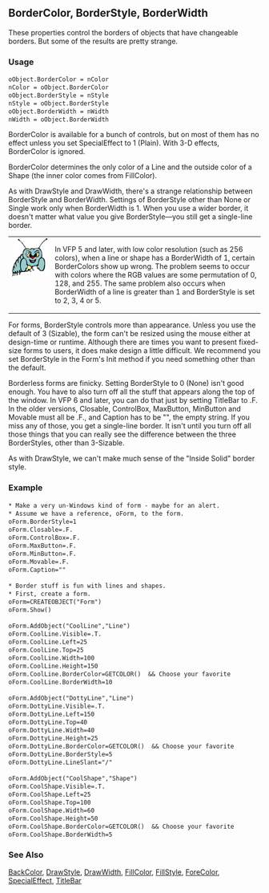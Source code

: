 ## BorderColor, BorderStyle, BorderWidth

These properties control the borders of objects that have changeable borders. But some of the results are pretty strange.

### Usage

```foxpro
oObject.BorderColor = nColor
nColor = oObject.BorderColor
oObject.BorderStyle = nStyle
nStyle = oObject.BorderStyle
oObject.BorderWidth = nWidth
nWidth = oObject.BorderWidth
```

BorderColor is available for a bunch of controls, but on most of them has no effect unless you set SpecialEffect to 1 (Plain). With 3-D effects, BorderColor is ignored. 

BorderColor determines the only color of a Line and the outside color of a Shape (the inner color comes from FillColor).

As with DrawStyle and DrawWidth, there's a strange relationship between BorderStyle and BorderWidth. Settings of BorderStyle other than None or Single work only when BorderWidth is 1. When you use a wider border, it doesn't matter what value you give BorderStyle&mdash;you still get a single-line border.

<table>
<tr>
  <td width="17%" valign="top">
<img width="95" height="78" src="bug.gif">
  </td>
  <td width="83%">
  <p>In VFP 5 and later, with low color resolution (such as 256 colors), when a line or shape has a BorderWidth of 1, certain BorderColors show up wrong. The problem seems to occur with colors where the RGB values are some permutation of 0, 128, and 255. The same problem also occurs when BorderWidth of a line is greater than 1 and BorderStyle is set to 2, 3, 4 or 5.</p>
  </td>
 </tr>
</table>

For forms, BorderStyle controls more than appearance. Unless you use the default of 3 (Sizable), the form can't be resized using the mouse either at design-time or runtime. Although there are times you want to present fixed-size forms to users, it does make design a little difficult. We recommend you set BorderStyle in the Form's Init method if you need something other than the default. 

Borderless forms are finicky. Setting BorderStyle to 0 (None) isn't good enough. You have to also turn off all the stuff that appears along the top of the window. In VFP 6 and later, you can do that just by setting TitleBar to .F. In the older versions, Closable, ControlBox, MaxButton, MinButton and Movable must all be .F., and Caption has to be "", the empty string. If you miss any of those, you get a single-line border. It isn't until you turn off all those things that you can really see the difference between the three BorderStyles, other than 3-Sizable.

As with DrawStyle, we can't make much sense of the "Inside Solid" border style.

### Example

```foxpro
* Make a very un-Windows kind of form - maybe for an alert.
* Assume we have a reference, oForm, to the form.
oForm.BorderStyle=1
oForm.Closable=.F.
oForm.ControlBox=.F.
oForm.MaxButton=.F.
oForm.MinButton=.F.
oForm.Movable=.F.
oForm.Caption=""

* Border stuff is fun with lines and shapes.
* First, create a form.
oForm=CREATEOBJECT("Form")
oForm.Show()

oForm.AddObject("CoolLine","Line")
oForm.CoolLine.Visible=.T.
oForm.CoolLine.Left=25
oForm.CoolLine.Top=25
oForm.CoolLine.Width=100
oForm.CoolLine.Height=150
oForm.CoolLine.BorderColor=GETCOLOR()  && Choose your favorite
oForm.CoolLine.BorderWidth=10

oForm.AddObject("DottyLine","Line")
oForm.DottyLine.Visible=.T.
oForm.DottyLine.Left=150
oForm.DottyLine.Top=40
oForm.DottyLine.Width=40
oForm.DottyLine.Height=25
oForm.DottyLine.BorderColor=GETCOLOR()  && Choose your favorite
oForm.DottyLine.BorderStyle=5
oForm.DottyLine.LineSlant="/"

oForm.AddObject("CoolShape","Shape")
oForm.CoolShape.Visible=.T.
oForm.CoolShape.Left=25
oForm.CoolShape.Top=100
oForm.CoolShape.Width=60
oForm.CoolShape.Height=50
oForm.CoolShape.BorderColor=GETCOLOR()  && Choose your favorite
oForm.CoolShape.BorderWidth=5
```
### See Also

[BackColor](s4g335.md), [DrawStyle](s4g357.md), [DrawWidth](s4g357.md), [FillColor](s4g362.md), [FillStyle](s4g363.md), [ForeColor](s4g335.md), [SpecialEffect](s4g628.md), [TitleBar](s4g768.md)